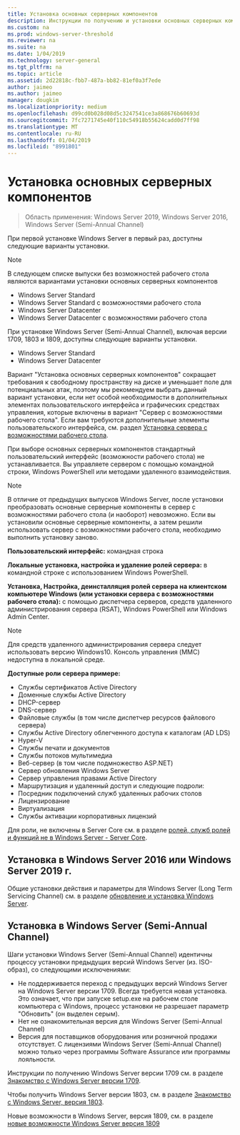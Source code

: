 ```yaml
---
title: Установка основных серверных компонентов
description: Инструкции по получению и установки основных серверных компонентов Windows Server 2019, Windows Server 2016 или Windows Server (Semi-Annual Channel).
ms.custom: na
ms.prod: windows-server-threshold
ms.reviewer: na
ms.suite: na
ms.date: 1/04/2019
ms.technology: server-general
ms.tgt_pltfrm: na
ms.topic: article
ms.assetid: 2d22818c-fbb7-487a-bb82-81ef0a3f7ede
author: jaimeo
ms.author: jaimeo
manager: dougkim
ms.localizationpriority: medium
ms.openlocfilehash: d99cd0b028d08d5c3247541ce3a868676b60693d
ms.sourcegitcommit: 7fc7271745e40f110c54918b55624cadd0d7ff98
ms.translationtype: MT
ms.contentlocale: ru-RU
ms.lasthandoff: 01/04/2019
ms.locfileid: "8991801"
---
```

# Установка основных серверных компонентов

> Область применения: Windows Server 2019, Windows Server 2016, Windows Server (Semi-Annual Channel)
  
При первой установке Windows Server в первый раз, доступны следующие варианты установки.

>[!NOTE]
> В следующем списке выпуски без возможностей рабочего стола являются вариантами установки основных серверных компонентов

-   Windows Server Standard
-   Windows Server Standard с возможностями рабочего стола
-   Windows Server Datacenter
-   Windows Server Datacenter с возможностями рабочего стола

При установке Windows Server (Semi-Annual Channel), включая версии 1709, 1803 и 1809, доступны следующие варианты установки.

-   Windows Server Standard 
-   Windows Server Datacenter

Вариант "Установка основных серверных компонентов" сокращает требования к свободному пространству на диске и уменьшает поле для потенциальных атак, поэтому мы рекомендуем выбрать данный вариант установки, если нет особой необходимости в дополнительных элементах пользовательского интерфейса и графических средствах управления, которые включены в вариант "Сервер с возможностями рабочего стола". Если вам требуются дополнительные элементы пользовательского интерфейса, см. раздел [Установка сервера с возможностями рабочего стола](Getting-Started-with-Server-with-Desktop-Experience.md). 

При выборе основных серверных компонентов стандартный пользовательский интерфейс (возможности рабочего стола) не устанавливается. Вы управляете сервером с помощью командной строки, Windows PowerShell или методами удаленного взаимодействия.

>[!NOTE]
>
>В отличие от предыдущих выпусков Windows Server, после установки преобразовать основные серверные компоненты в сервер с возможностями рабочего стола (и наоборот) невозможно. Если вы установили основные серверные компоненты, а затем решили использовать сервер с возможностями рабочего стола, необходимо выполнить установку заново.

**Пользовательский интерфейс:** командная строка

**Локальные установка, настройка и удаление ролей сервера:** в командной строке с использованием Windows PowerShell.

**Установка, Настройка, деинсталляция ролей сервера на клиентском компьютере Windows (или установки сервера с возможностями рабочего стола):** с помощью диспетчера серверов, средств удаленного администрирования сервера (RSAT), Windows PowerShell или Windows Admin Center.

>[!NOTE]
>
>Для средств удаленного администрирования сервера следует использовать версию Windows10.
>Консоль управления (MMC) недоступна в локальной среде.

**Доступные роли сервера примере:**

- Службы сертификатов Active Directory
- Доменные службы Active Directory
- DHCP-сервер
- DNS-сервер
- Файловые службы (в том числе диспетчер ресурсов файлового сервера)
- Службы Active Directory облегченного доступа к каталогам (AD LDS)
- Hyper-V
- Службы печати и документов
- Службы потоков мультимедиа
- Веб-сервер (в том числе подмножество ASP.NET)
- Сервер обновления Windows Server
- Сервер управления правами Active Directory
- Маршрутизация и удаленный доступ и следующие подроли:
- Посредник подключений служб удаленных рабочих столов
- Лицензирование
- Виртуализация
- Службы активации корпоративных лицензий

Для роли, не включены в Server Core см. в разделе [ролей, служб ролей и функций не в Windows Server - Server Core](../administration/server-core/server-core-removed-roles.md).

## Установка в Windows Server 2016 или Windows Server 2019 г.

Общие установки действия и параметры для Windows Server (Long Term Servicing Channel) см. в разделе [обновление и установка Windows Server](installation-and-upgrade.md).

## Установка в Windows Server (Semi-Annual Channel)

Шаги установки Windows Server (Semi-Annual Channel) идентичны процессу установки предыдущих версий Windows Server (из. ISO-образ), со следующими исключениями:
- Не поддерживается переход с предыдущих версий Windows Server на Windows Server версии 1709. Всегда требуется новая установка.
   Это означает, что при запуске setup.exe на рабочем столе компьютера с Windows, процесс установки не разрешает параметр "Обновить" (он выделен серым).
- Нет не ознакомительная версия для Windows Server (Semi-Annual Channel)
- Версия для поставщиков оборудования или розничной продажи отсутствует. С лицензиями Windows Server (Semi-Annual Channel) можно только через программы Software Assurance или программы лояльности.

Инструкции по получению Windows Server версии 1709 см. в разделе [Знакомство с Windows Server версии 1709](get-started-with-1709.md).

Чтобы получить Windows Server версии 1803, см. в разделе [Знакомство с Windows Server, версия 1803](get-started-with-1803.md).

Новые возможности в Windows Server, версия 1809, см. в разделе [новые возможности Windows Server версия 1809](whats-new-in-windows-server-1809.md)
